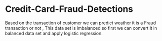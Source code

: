 # Credit-Card-Fraud-Detections
Based on the transaction of customer we can predict weather it is a Fraud transaction or not , This data set is imbalanced so first we can convert it in balanced data set and apply logistic regression.  
